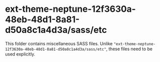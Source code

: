 # ext-theme-neptune-12f3630a-48eb-48d1-8a81-d50a8c1a4d3a/sass/etc

This folder contains miscellaneous SASS files. Unlike `"ext-theme-neptune-12f3630a-48eb-48d1-8a81-d50a8c1a4d3a/sass/etc"`, these files
need to be used explicitly.
